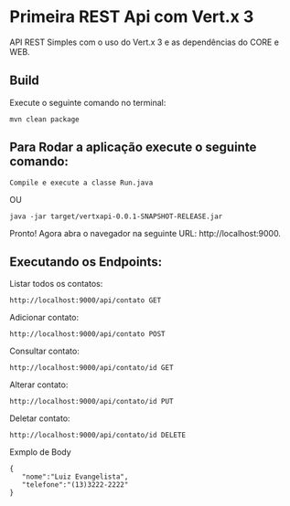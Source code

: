 # Primeira REST Api com Vert.x 3

API REST Simples com o uso do Vert.x 3 e as dependências do CORE e WEB.


## Build

Execute o seguinte comando no terminal:

```
mvn clean package
```


## Para Rodar a aplicação execute o seguinte comando:


```
Compile e execute a classe Run.java
```
OU

```
java -jar target/vertxapi-0.0.1-SNAPSHOT-RELEASE.jar
```


Pronto! Agora abra o navegador na seguinte URL: http://localhost:9000.


## Executando os Endpoints:

Listar todos os contatos:

```
http://localhost:9000/api/contato GET
```
Adicionar contato:

```
http://localhost:9000/api/contato POST
```
Consultar contato:

```
http://localhost:9000/api/contato/id GET
```
Alterar contato:

```
http://localhost:9000/api/contato/id PUT
```

Deletar contato:

```
http://localhost:9000/api/contato/id DELETE
```

Exmplo de Body

```
{
   "nome":"Luiz Evangelista",
   "telefone":"(13)3222-2222"
}
```

